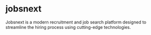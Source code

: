 # jobsnext
Jobsnext is a modern recruitment and job search platform designed to streamline the hiring process using cutting-edge technologies.
